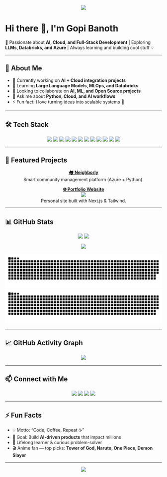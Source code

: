 <!-- Profile Banner -->
<p align="center">
  <img src="https://capsule-render.vercel.app/api?type=waving&color=gradient&height=200&section=header&text=Gopi%20Banoth&fontSize=40&fontColor=fff&animation=twinkling&fontAlignY=35"/>
</p>

# Hi there 👋, I'm Gopi Banoth

🚀 Passionate about **AI, Cloud, and Full-Stack Development** | Exploring **LLMs, Databricks, and Azure** | Always learning and building cool stuff 💡

---

## 🌟 About Me
- 🔭 Currently working on **AI + Cloud integration projects**
- 🌱 Learning **Large Language Models, MLOps, and Databricks**
- 👯 Looking to collaborate on **AI, ML, and Open Source projects**
- 💬 Ask me about **Python, Cloud, and AI workflows**
- ⚡ Fun fact: I love turning ideas into scalable systems 🤖

---

## 🛠️ Tech Stack
<p align="center">
  <img src="https://img.shields.io/badge/Python-3776AB?style=for-the-badge&logo=python&logoColor=white"/>
  <img src="https://img.shields.io/badge/Java-007396?style=for-the-badge&logo=java&logoColor=white"/>
  <img src="https://img.shields.io/badge/JavaScript-F7DF1E?style=for-the-badge&logo=javascript&logoColor=black"/>
  <img src="https://img.shields.io/badge/TypeScript-3178C6?style=for-the-badge&logo=typescript&logoColor=white"/>
  <img src="https://img.shields.io/badge/React-61DAFB?style=for-the-badge&logo=react&logoColor=black"/>
  <img src="https://img.shields.io/badge/Next.js-000000?style=for-the-badge&logo=next.js&logoColor=white"/>
  <img src="https://img.shields.io/badge/Flask-000000?style=for-the-badge&logo=flask&logoColor=white"/>
  <img src="https://img.shields.io/badge/Node.js-339933?style=for-the-badge&logo=nodedotjs&logoColor=white"/>
  <img src="https://img.shields.io/badge/Azure-0078D4?style=for-the-badge&logo=microsoftazure&logoColor=white"/>
  <img src="https://img.shields.io/badge/Databricks-FF3621?style=for-the-badge&logo=databricks&logoColor=white"/>
  <img src="https://img.shields.io/badge/Docker-2496ED?style=for-the-badge&logo=docker&logoColor=white"/>
  <img src="https://img.shields.io/badge/GitHub-181717?style=for-the-badge&logo=github&logoColor=white"/>
</p>

---

## 🚀 Featured Projects
<p align="center">
  <a href="https://github.com/GopiB9119/Neighborly"><b>🏘 Neighborly</b></a><br>
<!--   <img src="https://via.placeholder.com/600x300.png?text=Neighborly+Preview" width="400"/><br> -->
  Smart community management platform (Azure + Python).
</p>
<p align="center">
  <a href="https://github.com/GopiB9119/Portfolio"><b>🌐 Portfolio Website</b></a><br>
  <img src="https://via.placeholder.com/600x300.png?text=Portfolio+Preview" width="400"/><br>
  Personal site built with Next.js & Tailwind.
</p>

---

## 📊 GitHub Stats
<p align="center">
  <img src="https://github-readme-stats-rickstaa.vercel.app/api?username=GopiB9119&show_icons=true&theme=radical&hide_border=true" height="150"/>
  <img src="https://github-readme-stats-rickstaa.vercel.app/api/top-langs/?username=GopiB9119&layout=compact&theme=radical&hide_border=true" height="150"/>
</p>

<p align="center">
  <img src="https://streak-stats.demolab.com?user=GopiB9119&theme=radical&hide_border=true" height="150"/>
</p>

<!-- Snake contribution graph (will work after workflow setup) -->
![GitHub Snake Light](https://raw.githubusercontent.com/GopiB9119/GopiB9119/main/snake.svg#gh-light-mode-only)
![GitHub Snake Dark](https://raw.githubusercontent.com/GopiB9119/GopiB9119/main/snake.svg#gh-dark-mode-only)

---

## 📈 GitHub Activity Graph
<p align="center">
  <img src="https://github-readme-activity-graph.vercel.app/graph?username=GopiB9119&theme=radical&hide_border=true" />
</p>

---

## 📫 Connect with Me
<p align="center">
  <a href="mailto:banothgopikrishna19@gmail.com"><img src="https://img.shields.io/badge/Email-D14836?style=for-the-badge&logo=gmail&logoColor=white"/></a>
  <a href="https://www.linkedin.com/in/gopib-960965243/"><img src="https://img.shields.io/badge/LinkedIn-0077B5?style=for-the-badge&logo=linkedin&logoColor=white"/></a>
  <a href="https://github.com/GopiB9119"><img src="https://img.shields.io/badge/GitHub-000000?style=for-the-badge&logo=github&logoColor=white"/></a>
  <a href="https://gopiportfolio-cvc4e8emamgtbac8.centralindia-01.azurewebsites.net/"><img src="https://img.shields.io/badge/Portfolio-FF7139?style=for-the-badge&logo=Firefox-Browser&logoColor=white"/></a>
</p>

---

## ⚡ Fun Facts
- 💡 Motto: “Code, Coffee, Repeat ☕”
- 🎯 Goal: Build **AI-driven products** that impact millions
- 📖 Lifelong learner & curious problem-solver
- 🎬 Anime fan — top picks: **Tower of God, Naruto, One Piece, Demon Slayer**

---

<!-- Footer -->
<p align="center">
  <img src="https://capsule-render.vercel.app/api?type=waving&color=gradient&height=150&section=footer"/>
</p>
